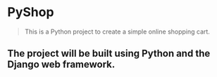 # PyShop
> This is a Python project to create a simple online shopping cart.
## The project will be built using Python and the Django web framework.